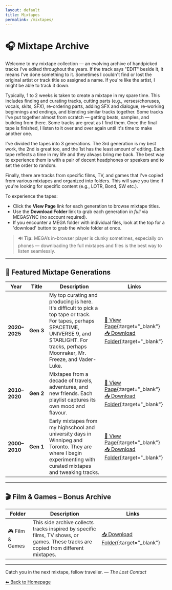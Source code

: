 ```yaml
---
layout: default
title: Mixtapes
permalink: /mixtapes/
---
```


# 🎧 Mixtape Archive

Welcome to my mixtape collection — an evolving archive of handpicked tracks I've edited throughout the years. If the track says "EDIT" beside it, it means I've done something to it. Sometimes I couldn't find or lost the original artist or track title so assigned a name. If you're like the artist, I might be able to track it down. 

Typically, 1 to 2 weeks is taken to create a mixtape in my spare time. This includes finding and curating tracks, cutting parts (e.g., verses/choruses, vocals, skits, SFX), re-ordering parts, adding SFX and dialogue, re-working beginnings and endings, and blending similar tracks together. Some tracks I've put together almost from scratch — getting beats, samples, and building from there. Some tracks are great as I find them. Once the final tape is finished, I listen to it over and over again until it's time to make another one.   

I've divided the tapes into 3 generations. The 3rd generation is my best work, the 2nd is great too, and the 1st has the least amount of editing. Each tape reflects a time in my life and they always bring me back. The best way to experience them is with a pair of decent headphones or speakers and to set the order to random.

Finally, there are tracks from specific films, TV, and games that I've copied from various mixtapes and organized into folders. This will save you time if you're looking for specific content (e.g., LOTR, Bond, SW etc.).

To experience the tapes:

- Click the **View Page** link for each generation to browse mixtape titles.
- Use the **Download Folder** link to grab each generation *in full* via MEGASYNC (no account required).
- If you encounter a MEGA folder with individual files, look at the top for a 'download' button to grab the whole folder at once.  

> 🔊 **Tip:** MEGA’s in-browser player is clunky sometimes, especially on phones — downloading the full mixtapes and files is the best way to listen seamlessly.

---

## 🌟 Featured Mixtape Generations

| Year | Title | Description | Links |
|------|-----------|-------------|-------|
| **2020–2025** | **Gen&nbsp;3** | My top curating and producing is here. It's difficult to pick a top tape or track. For tapes, perhaps SPACETIME, UNIVERSE 9, and STARLIGHT. For tracks, perhaps Moonraker, Mr. Freeze, and Vader-Luke. | [🔗 View Page](https://thelostcontact.github.io/mixtapes/gen3){:target="_blank"} <br> [📥 Download Folder](https://mega.nz/folder/e1hnyLxI#7Z_wneoul_DS1cuB6eKkOw){:target="_blank"} |
| **2010–2020** | **Gen&nbsp;2** | Mixtapes from a decade of travels, adventures, and new friends. Each playlist captures its own mood and flavour.   | [🔗 View Page](https://thelostcontact.github.io/mixtapes/gen2){:target="_blank"} <br> [📥 Download Folder](https://mega.nz/folder/PgRwFCgT#3jiX4nqwScvc0ZmdmSZdcg){:target="_blank"} |
| **2000–2010** | **Gen&nbsp;1** | Early mixtapes from my highschool and university days in Winnipeg and Toronto. They are where I begin experimenting with curated mixtapes and tweaking tracks.| [🔗 View Page](https://thelostcontact.github.io/mixtapes/gen1){:target="_blank"} <br> [📥 Download Folder](https://mega.nz/folder/Tkw2lZpR#k3s1iv9QHDFZoRXwitI-JA){:target="_blank"} |

---

## 🎬 Film & Games – Bonus Archive

| Folder | Description | Links |
|--------|-------------|-------|
| 🎮 Film & Games | This side archive collects tracks inspired by specific films, TV shows, or games. These tracks are copied from different mixtapes.| [📥 Download Folder](https://mega.nz/folder/S45GhI6J#7leHiK7YQYzfJABLfM75bA){:target="_blank"} |

---

Catch you in the next mixtape, fellow traveller. 
— *The Lost Contact*

[⬅ Back to Homepage](/)
